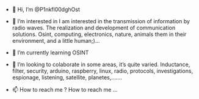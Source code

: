 - 👋 Hi, I’m @P1nkfl00dghOst

- 👀 I’m interested in I am interested in the transmission of information by radio waves.
The realization and development of communication solutions.
Osint, computing, electronics, nature, animals them in their environment, and a little human;)...

- 🌱 I’m currently learning OSINT

- 💞️ I’m looking to colaborate in some areas, it’s quite varied.
Inductance, filter, security, arduino, raspberry, linux, radio, protocols, investigations, espionage, listening, satellite, planetes,.......

- 📫 How to reach me ? 
How to reach me ...


<!---
P1nkfl00dghOst/P1nkfl00dghOst is a ✨ special ✨ repository because its `README.md` (this file) appears on your GitHub profile.
You can click the Preview link to take a look at your changes.
--->

